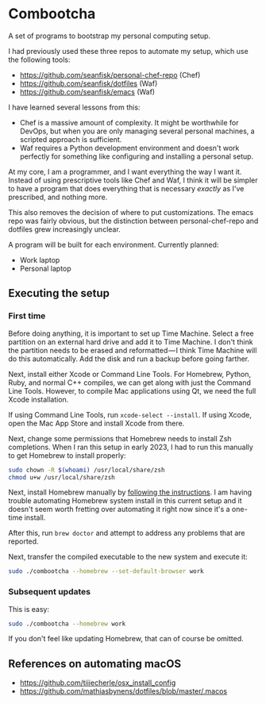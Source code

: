 # Combootcha

A set of programs to bootstrap my personal computing setup.

I had previously used these three repos to automate my setup, which use the following tools:

- https://github.com/seanfisk/personal-chef-repo (Chef)
- https://github.com/seanfisk/dotfiles (Waf)
- https://github.com/seanfisk/emacs (Waf)

I have learned several lessons from this:

- Chef is a massive amount of complexity. It might be worthwhile for DevOps, but when you are only managing several personal machines, a scripted approach is sufficient.
- Waf requires a Python development environment and doesn't work perfectly for something like configuring and installing a personal setup.

At my core, I am a programmer, and I want everything the way I want it. Instead of using prescriptive tools like Chef and Waf, I think it will be simpler to have a program that does everything that is necessary *exactly* as I've prescribed, and nothing more.

This also removes the decision of where to put customizations. The emacs repo was fairly obvious, but the distinction between personal-chef-repo and dotfiles grew increasingly unclear.

A program will be built for each environment. Currently planned:

- Work laptop
- Personal laptop

## Executing the setup

### First time

Before doing anything, it is important to set up Time Machine. Select a free partition on an external hard drive and add it to Time Machine. I don't think the partition needs to be erased and reformatted — I think Time Machine will do this automatically. Add the disk and run a backup before going farther.

Next, install either Xcode or Command Line Tools. For Homebrew, Python, Ruby, and normal C++ compiles, we can get along with just the Command Line Tools. However, to compile Mac applications using Qt, we need the full Xcode installation.

If using Command Line Tools, run `xcode-select --install`. If using Xcode, open the Mac App Store and install Xcode from there.

Next, change some permissions that Homebrew needs to install Zsh completions. When I ran this setup in early 2023, I had to run this manually to get Homebrew to install properly:

```bash
sudo chown -R $(whoami) /usr/local/share/zsh
chmod u+w /usr/local/share/zsh
```

Next, install Homebrew manually by [following the instructions](https://brew.sh/#install). I am having trouble automating Homebrew system install in this current setup and it doesn't seem worth fretting over automating it right now since it's a one-time install.

After this, run `brew doctor` and attempt to address any problems that are reported.

Next, transfer the compiled executable to the new system and execute it:

```bash
sudo ./combootcha --homebrew --set-default-browser work
```

### Subsequent updates

This is easy:

```bash
sudo ./combootcha --homebrew work
```

If you don't feel like updating Homebrew, that can of course be omitted.

## References on automating macOS

- https://github.com/tiiiecherle/osx_install_config
- https://github.com/mathiasbynens/dotfiles/blob/master/.macos
